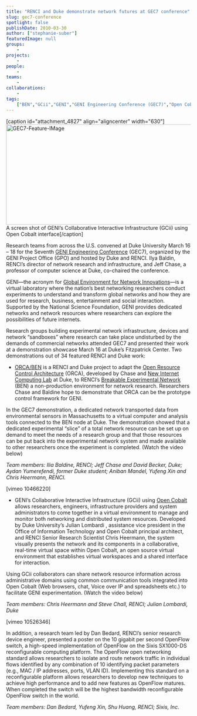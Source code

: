 ```yaml
---
title: "RENCI and Duke demonstrate network futures at GEC7 conference"
slug: gec7-conference
spotlight: false
publishDate: 2010-03-30
author: ["stephanie-suber"]
featuredImage: null
groups:
    - 
projects:
    - 
people:
    - 
teams: 
    - 
collaborations:
    - 
tags:
    ["BEN","GCii","GENI","GENI Engineering Conference (GEC7)","Open Cobalt","OpenFlow","ORCA"]
---
```

[caption id="attachment_4827" align="aligncenter" width="630"]<img class="wp-image-4827 size-large" title="GEC7-Feature-IMage" src="https://www.renci.org/wp-content/uploads/2010/03/GEC7-Feature-IMage-630x273.png" alt="GEC7-Feature-IMage" width="630" height="273" /> A screen shot of GENI’s Collaborative Interactive Infrastructure (GCii) using Open Cobalt interface[/caption]

Research teams from across the U.S. convened at Duke University March 16 – 18 for the Seventh <a href="http://www.geni.net" target="_blank" rel="noopener">GENI Engineering Conference</a> (GEC7), organized by the GENI Project Office (GPO) and hosted by Duke and RENCI. Ilya Baldin, RENCI’s director of network research and infrastructure, and Jeff Chase, a professor of computer science at Duke, co-chaired the conference.

<!--more-->

GENI—the acronym for <a href="http://www.geni.net/?page_id=2" target="_blank" rel="noopener">Global Environment for Network Innovations</a>—is a virtual laboratory where the nation’s best networking researchers conduct experiments to understand and transform global networks and how they are used for research, business, entertainment and social interaction.  Supported by the National Science Foundation, GENI provides dedicated networks and network resources where researchers can explore the possibilities of future internets.

Research groups building experimental network infrastructure, devices and network “sandboxes” where research can take place undisturbed by the demands of commercial networks attended GEC7 and presented their work at a demonstration showcase March 16 at Duke’s Fitzpatrick Center. Two demonstrations out of 34 featured RENCI and Duke work:
<ul>
 	<li><a href="https://ben.renci.org/index.php?option=com_content&amp;view=article&amp;id=77&amp;Itemid=84" target="_blank" rel="noopener">ORCA/BEN</a> is a RENCI and Duke project to adapt the <a href="https://renci.org/wp-content/uploads/2010/03/orca-retro.pdf">Open Resource Control Architecture</a> (ORCA), developed by Chase and <a href="http://www.cs.duke.edu/nicl/" target="_blank" rel="noopener">New Internet Computing Lab</a> at Duke, to RENCI’s <a href="https://renci.org/news/benefits-of-ben/" target="_blank" rel="noopener">Breakable Experimental Network</a> (BEN) a non-production environment for network research. Researchers Chase and Baldine hope to demonstrate that ORCA can be the prototype control framework for GENI.</li>
</ul>
In the GEC7 demonstration, a dedicated network transported data from environmental sensors in Massachusetts to a virtual computer and analysis tools connected to the BEN node at Duke. The demonstration showed that a dedicated experimental “slice” of a total network resource can be set up on demand to meet the needs of a research group and that those resources can be put back into the experimental network system and made available to other researchers once the experiment is completed. (Watch the video below)

<em>Team members: Ilia Baldine, RENCI; Jeff Chase and David Becker, Duke; Aydan Yumerefendi, former Duke student; Aniban Mandel, Yufeng Xin and Chris Heermann, RENCI.</em>

[vimeo 10466220]
<ul>
 	<li>GENI’s Collaborative Interactive Infrastructure (GCii) using <a href="http://www.opencobalt.net" target="_blank" rel="noopener">Open Cobalt</a> allows researchers, engineers, infrastructure providers and system administrators to come together in a virtual environment to manage and monitor both networking and distributed system resources. Developed by Duke University’s Julian Lombardi , assistance vice president in the Office of Information Technology and Open Cobalt principal architect, and RENCI Senior Research Scientist Chris Heermann, the system visually presents the network and its components in a collaborative, real-time virtual space within Open Cobalt, an open source virtual environment that establishes virtual workspaces and a shared interface for interaction.</li>
</ul>
Using GCii collaborators can share network resource information across administrative domains using common communication tools integrated into Open Cobalt (Web browsers, chat, Voice over IP and spreadsheets etc.) to facilitate GENI experimentation. (Watch the video below)

<em>Team members: Chris Heermann and Steve Chall, RENCI; Julian Lombardi, Duke</em>

[vimeo 10526346]

In addition, a research team led by Dan Bedard, RENCI’s senior research device engineer, presented a poster on the 10 gigabit per second OpenFlow switch, a high-speed implementation of OpenFlow on the Sixis SX1000-DS reconfigurable computing platform. The OpenFlow open networking standard allows researchers to isolate and route network traffic in individual flows identified by any combination of 10 identifying packet parameters (e.g., MAC / IP addresses, ports, VLAN ID). Implementing this standard on a reconfigurable platform allows researchers to develop new techniques to achieve high performance and to add new features as OpenFlow matures. When completed the switch will be the highest bandwidth reconfigurable OpenFlow switch in the world.

<em>Team members: Dan Bedard, Yufeng Xin, Shu Huang, RENCI; Sixis, Inc.</em>

&nbsp;
